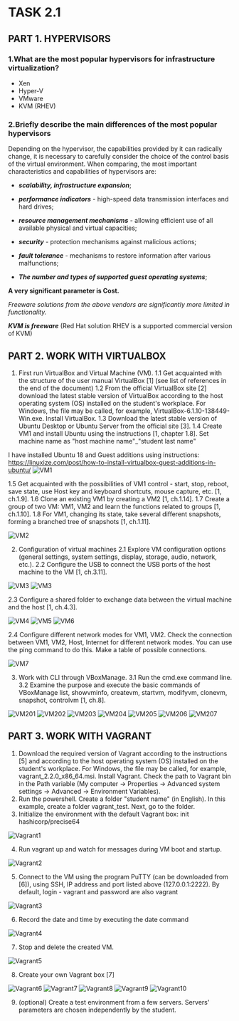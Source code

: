 # TASK 2.1

## PART 1. HYPERVISORS

### 1.What are the most popular hypervisors for infrastructure virtualization?

* Xen
* Hyper-V
* VMware
* KVM (RHEV)

### 2.Briefly describe the main differences of the most popular hypervisors
Depending on the hypervisor, the capabilities provided by it can radically change, it is necessary to carefully consider the choice of the control basis of the virtual environment.
When comparing, the most important characteristics and capabilities of hypervisors are:

* ***scalability, infrastructure expansion***;

* ***performance indicators*** - high-speed data transmission interfaces and hard drives;

* ***resource management mechanisms*** - allowing efficient use of all available physical and virtual capacities;

* ***security*** - protection mechanisms against malicious actions;

* ***fault tolerance*** - mechanisms to restore information after various malfunctions;

* ***The number and types of supported guest operating systems***;

**A very significant parameter is Сost.**

*Freeware solutions from the above vendors are significantly more limited in functionality.*

***KVM is freeware*** (Red Hat solution RHEV is a supported commercial version of KVM)
 
## PART 2. WORK WITH VIRTUALBOX

1. First run VirtualBox and Virtual Machine (VM).
1.1 Get acquainted with the structure of the user manual VirtualBox [1] (see list of references in the end of the document)
1.2 From the official VirtualBox site [2] download the latest stable version of VirtualBox according to the host operating system (OS) installed on the student's workplace. For Windows, the file may be called, for example, VirtualBox-6.1.10-138449-Win.exe. Install VirtualBox.
1.3 Download the latest stable version of Ubuntu Desktop or Ubuntu Server from the official site [3].
1.4 Create VM1 and install Ubuntu using the instructions [1, chapter 1.8]. Set machine name as "host machine name"_"student last name"

I have installed Ubuntu 18 and Guest additions using instructions: https://linuxize.com/post/how-to-install-virtualbox-guest-additions-in-ubuntu/
![VM1](./images/001.png)

1.5 Get acquainted with the possibilities of VM1 control - start, stop, reboot, save state, use Host key and keyboard shortcuts, mouse capture, etc. [1, ch.1.9].
1.6 Clone an existing VM1 by creating a VM2 [1, ch.1.14].
1.7 Create a group of two VM: VM1, VM2 and learn the functions related to groups [1, ch.1.10].
1.8 For VM1, changing its state, take several different snapshots, forming a branched tree of snapshots [1, ch.1.11].

![VM2](./images/004.png)

2. Configuration of virtual machines
2.1 Explore VM configuration options (general settings, system settings, display, storage, audio, network, etc.).
2.2 Configure the USB to connect the USB ports of the host machine to the VM [1, ch.3.11].

![VM3](./images/003.png)
![VM3](./images/009.png)

2.3 Configure a shared folder to exchange data between the virtual machine and the host [1, ch.4.3].

![VM4](./images/005.png)
![VM5](./images/006.png)
![VM6](./images/007.png)

2.4 Configure different network modes for VM1, VM2. Check the connection between VM1, VM2, Host, Internet for different network modes. You can use the ping command to do this. Make a table of possible connections.

![VM7](./images/008.png)

3. Work with CLI through VBoxManage.
3.1 Run the cmd.exe command line.
3.2 Examine the purpose and execute the basic commands of VBoxManage list, showvminfo, createvm, startvm, modifyvm, clonevm, snapshot, controlvm [1, ch.8].

![VM201](./images/201.png)
![VM202](./images/202.png)
![VM203](./images/203.png)
![VM204](./images/204.png)
![VM205](./images/205.png)
![VM206](./images/206.png)
![VM207](./images/207.png)

## PART 3. WORK WITH VAGRANT

1. Download the required version of Vagrant according to the instructions [5] and according to the host operating system (OS) installed on the student's workplace. For Windows, the file may be called, for example, vagrant_2.2.0_x86_64.msi. Install Vagrant. Check the path to Vagrant bin in the Path variable (My computer -> Properties -> Advanced system settings -> Advanced -> Environment Variables).
2. Run the powershell. Create a folder "student name" (in English). In this example, create a folder vagrant_test. Next, go to the folder.
3. Initialize the environment with the default Vagrant box: init hashicorp/precise64

![Vagrant1](./images/301.png)

4. Run vagrant up and watch for messages during VM boot and startup.

![Vagrant2](./images/302.png)

5. Connect to the VM using the program PuTTY (can be downloaded from [6]), using SSH, IP address and port listed above (127.0.0.1:2222). By default, login - vagrant and password are also vagrant

![Vagrant3](./images/303.png)

6. Record the date and time by executing the date command

![Vagrant4](./images/304.png)

7. Stop and delete the created VM.

![Vagrant5](./images/305.png)

8. Create your own Vagrant box [7]

![Vagrant6](./images/306.png)
![Vagrant7](./images/307.png)
![Vagrant8](./images/308.png)
![Vagrant9](./images/309.png)
![Vagrant10](./images/310.png)

9. (optional) Create a test environment from a few servers. Servers' parameters are chosen independently by the student.
